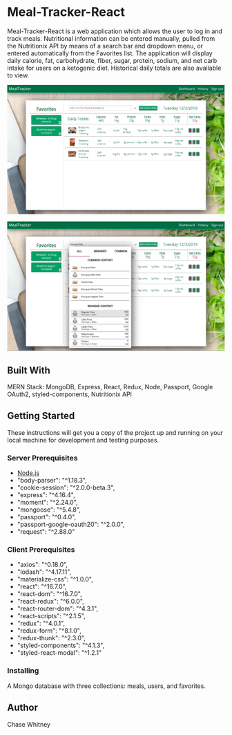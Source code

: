 # Meal-Tracker-React

Meal-Tracker-React is a web application which allows the user to log in and track meals. Nutritional information can be entered manually, pulled from the Nutritionix API by means of a search bar and dropdown menu, or entered automatically from the Favorites list. The application will display daily calorie, fat, carbohydrate, fiber, sugar, protein, sodium, and net carb intake for users on a ketogenic diet. Historical daily totals are also available to view.

![Screenshot of the dashboard](client/src/resources/images/dashboard.png)

![Screenshot of the dashboard](client/src/resources/images/dropdown.png)

## Built With

MERN Stack: MongoDB, Express, React, Redux, Node, Passport, Google OAuth2, styled-components, Nutritionix API

## Getting Started

These instructions will get you a copy of the project up and running on your local machine for development and testing purposes.

### Server Prerequisites

- [Node.js](https://nodejs.org/en/)
- "body-parser": "^1.18.3",
- "cookie-session": "^2.0.0-beta.3",
- "express": "^4.16.4",
- "moment": "^2.24.0",
- "mongoose": "^5.4.8",
- "passport": "^0.4.0",
- "passport-google-oauth20": "^2.0.0",
- "request": "^2.88.0"

### Client Prerequisites

- "axios": "^0.18.0",
- "lodash": "^4.17.11",
- "materialize-css": "^1.0.0",
- "react": "^16.7.0",
- "react-dom": "^16.7.0",
- "react-redux": "^6.0.0",
- "react-router-dom": "^4.3.1",
- "react-scripts": "^2.1.5",
- "redux": "^4.0.1",
- "redux-form": "^8.1.0",
- "redux-thunk": "^2.3.0",
- "styled-components": "^4.1.3",
- "styled-react-modal": "^1.2.1"

### Installing

A Mongo database with three collections: meals, users, and favorites.

## Author

Chase Whitney
